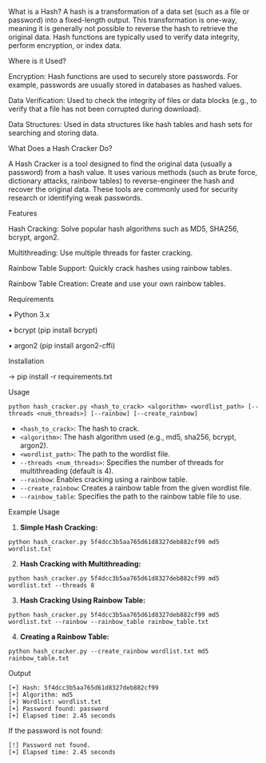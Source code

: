 What is a Hash?
A hash is a transformation of a data set (such as a file or password) into a fixed-length output. This transformation is one-way, meaning it is generally not possible to reverse the hash to retrieve the original data. Hash functions are typically used to verify data integrity, perform encryption, or index data.

Where is it Used?

Encryption: Hash functions are used to securely store passwords. For example, passwords are usually stored in databases as hashed values.

Data Verification: Used to check the integrity of files or data blocks (e.g., to verify that a file has not been corrupted during download).

Data Structures: Used in data structures like hash tables and hash sets for searching and storing data.

What Does a Hash Cracker Do?

A Hash Cracker is a tool designed to find the original data (usually a password) from a hash value. It uses various methods (such as brute force, dictionary attacks, rainbow tables) to reverse-engineer the hash and recover the original data. These tools are commonly used for security research or identifying weak passwords.

Features

Hash Cracking: Solve popular hash algorithms such as MD5, SHA256, bcrypt, argon2.

Multithreading: Use multiple threads for faster cracking.

Rainbow Table Support: Quickly crack hashes using rainbow tables.

Rainbow Table Creation: Create and use your own rainbow tables.

Requirements

•	Python 3.x

•	bcrypt (pip install bcrypt)

•	argon2 (pip install argon2-cffi)

Installation

  -> pip install -r requirements.txt

Usage

```
python hash_cracker.py <hash_to_crack> <algorithm> <wordlist_path> [--threads <num_threads>] [--rainbow] [--create_rainbow]
```
- `<hash_to_crack>`: The hash to crack.
- `<algorithm>`: The hash algorithm used (e.g., md5, sha256, bcrypt, argon2).
- `<wordlist_path>`: The path to the wordlist file.
- `--threads <num_threads>`: Specifies the number of threads for multithreading (default is 4).
- `--rainbow`: Enables cracking using a rainbow table.
- `--create_rainbow`: Creates a rainbow table from the given wordlist file.
- `--rainbow_table`: Specifies the path to the rainbow table file to use.

Example Usage
1. **Simple Hash Cracking:**
```
python hash_cracker.py 5f4dcc3b5aa765d61d8327deb882cf99 md5 wordlist.txt
```
2. **Hash Cracking with Multithreading:**
```
python hash_cracker.py 5f4dcc3b5aa765d61d8327deb882cf99 md5 wordlist.txt --threads 8
```
3. **Hash Cracking Using Rainbow Table:**
```
python hash_cracker.py 5f4dcc3b5aa765d61d8327deb882cf99 md5 wordlist.txt --rainbow --rainbow_table rainbow_table.txt
```
4. **Creating a Rainbow Table:**
```
python hash_cracker.py --create_rainbow wordlist.txt md5 rainbow_table.txt
```

Output
```
[+] Hash: 5f4dcc3b5aa765d61d8327deb882cf99
[+] Algorithm: md5
[+] Wordlist: wordlist.txt
[+] Password found: password
[+] Elapsed time: 2.45 seconds
```

If the password is not found:
```
[!] Password not found.
[+] Elapsed time: 2.45 seconds
```




